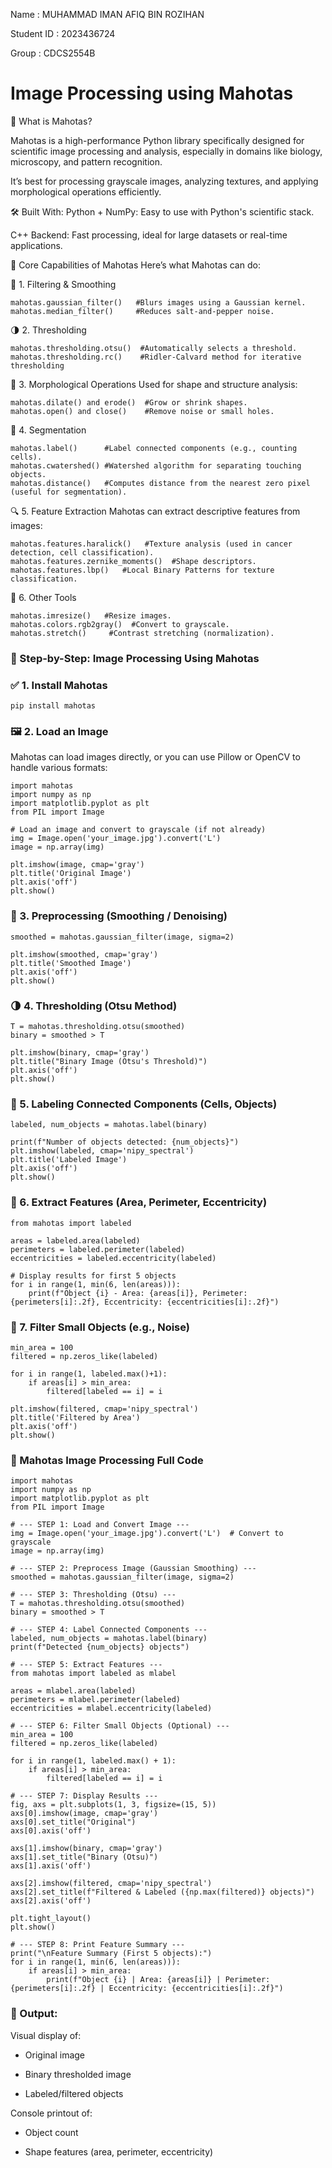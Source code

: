 Name : MUHAMMAD IMAN AFIQ BIN ROZIHAN

Student ID : 2023436724

Group : CDCS2554B

# Image Processing using Mahotas




🧪 What is Mahotas?



Mahotas is a high-performance Python library specifically designed for scientific image processing and analysis, especially in domains like biology, microscopy, and pattern recognition.

It’s best for processing grayscale images, analyzing textures, and applying morphological operations efficiently.

🛠️ Built With:
Python + NumPy: Easy to use with Python's scientific stack.

C++ Backend: Fast processing, ideal for large datasets or real-time applications.






🧰 Core Capabilities of Mahotas
Here’s what Mahotas can do:

🧹 1. Filtering & Smoothing

```
mahotas.gaussian_filter()   #Blurs images using a Gaussian kernel.
mahotas.median_filter()     #Reduces salt-and-pepper noise.
```


 
🌗 2. Thresholding

```
mahotas.thresholding.otsu()  #Automatically selects a threshold.
mahotas.thresholding.rc()    #Ridler-Calvard method for iterative thresholding
```




🔳 3. Morphological Operations
Used for shape and structure analysis:

```
mahotas.dilate() and erode()  #Grow or shrink shapes.
mahotas.open() and close()    #Remove noise or small holes.
```





🧬 4. Segmentation


```
mahotas.label()      #Label connected components (e.g., counting cells).
mahotas.cwatershed() #Watershed algorithm for separating touching objects.
mahotas.distance()   #Computes distance from the nearest zero pixel (useful for segmentation).
```





🔍 5. Feature Extraction
Mahotas can extract descriptive features from images:

```
mahotas.features.haralick()   #Texture analysis (used in cancer detection, cell classification).
mahotas.features.zernike_moments()  #Shape descriptors.
mahotas.features.lbp()   #Local Binary Patterns for texture classification.
```








🧪 6. Other Tools

```
mahotas.imresize()   #Resize images.
mahotas.colors.rgb2gray()  #Convert to grayscale.
mahotas.stretch()     #Contrast stretching (normalization).
```









### 🔧 Step-by-Step: Image Processing Using Mahotas




###  ✅ 1. Install Mahotas

```
pip install mahotas

```



###  🖼️ 2. Load an Image

Mahotas can load images directly, or you can use Pillow or OpenCV to handle various formats:

```
import mahotas
import numpy as np
import matplotlib.pyplot as plt
from PIL import Image

# Load an image and convert to grayscale (if not already)
img = Image.open('your_image.jpg').convert('L')
image = np.array(img)

plt.imshow(image, cmap='gray')
plt.title('Original Image')
plt.axis('off')
plt.show()
```



###  🧹 3. Preprocessing (Smoothing / Denoising)

```
smoothed = mahotas.gaussian_filter(image, sigma=2)

plt.imshow(smoothed, cmap='gray')
plt.title('Smoothed Image')
plt.axis('off')
plt.show()
```



###  🌗 4. Thresholding (Otsu Method)

```
T = mahotas.thresholding.otsu(smoothed)
binary = smoothed > T

plt.imshow(binary, cmap='gray')
plt.title("Binary Image (Otsu's Threshold)")
plt.axis('off')
plt.show()
```



###   🧱 5. Labeling Connected Components (Cells, Objects)

```
labeled, num_objects = mahotas.label(binary)

print(f"Number of objects detected: {num_objects}")
plt.imshow(labeled, cmap='nipy_spectral')
plt.title('Labeled Image')
plt.axis('off')
plt.show()
```




###  📏 6. Extract Features (Area, Perimeter, Eccentricity)

```
from mahotas import labeled

areas = labeled.area(labeled)
perimeters = labeled.perimeter(labeled)
eccentricities = labeled.eccentricity(labeled)

# Display results for first 5 objects
for i in range(1, min(6, len(areas))):
    print(f"Object {i} - Area: {areas[i]}, Perimeter: {perimeters[i]:.2f}, Eccentricity: {eccentricities[i]:.2f}")
```



###  🧼 7. Filter Small Objects (e.g., Noise)

```
min_area = 100
filtered = np.zeros_like(labeled)

for i in range(1, labeled.max()+1):
    if areas[i] > min_area:
        filtered[labeled == i] = i

plt.imshow(filtered, cmap='nipy_spectral')
plt.title('Filtered by Area')
plt.axis('off')
plt.show()
```




###   📄 Mahotas Image Processing Full Code

```
import mahotas
import numpy as np
import matplotlib.pyplot as plt
from PIL import Image

# --- STEP 1: Load and Convert Image ---
img = Image.open('your_image.jpg').convert('L')  # Convert to grayscale
image = np.array(img)

# --- STEP 2: Preprocess Image (Gaussian Smoothing) ---
smoothed = mahotas.gaussian_filter(image, sigma=2)

# --- STEP 3: Thresholding (Otsu) ---
T = mahotas.thresholding.otsu(smoothed)
binary = smoothed > T

# --- STEP 4: Label Connected Components ---
labeled, num_objects = mahotas.label(binary)
print(f"Detected {num_objects} objects")

# --- STEP 5: Extract Features ---
from mahotas import labeled as mlabel

areas = mlabel.area(labeled)
perimeters = mlabel.perimeter(labeled)
eccentricities = mlabel.eccentricity(labeled)

# --- STEP 6: Filter Small Objects (Optional) ---
min_area = 100
filtered = np.zeros_like(labeled)

for i in range(1, labeled.max() + 1):
    if areas[i] > min_area:
        filtered[labeled == i] = i

# --- STEP 7: Display Results ---
fig, axs = plt.subplots(1, 3, figsize=(15, 5))
axs[0].imshow(image, cmap='gray')
axs[0].set_title("Original")
axs[0].axis('off')

axs[1].imshow(binary, cmap='gray')
axs[1].set_title("Binary (Otsu)")
axs[1].axis('off')

axs[2].imshow(filtered, cmap='nipy_spectral')
axs[2].set_title(f"Filtered & Labeled ({np.max(filtered)} objects)")
axs[2].axis('off')

plt.tight_layout()
plt.show()

# --- STEP 8: Print Feature Summary ---
print("\nFeature Summary (First 5 objects):")
for i in range(1, min(6, len(areas))):
    if areas[i] > min_area:
        print(f"Object {i} | Area: {areas[i]} | Perimeter: {perimeters[i]:.2f} | Eccentricity: {eccentricities[i]:.2f}")
```



###  🧾 Output:

Visual display of:

- Original image

- Binary thresholded image

- Labeled/filtered objects

Console printout of:

- Object count

- Shape features (area, perimeter, eccentricity)


                      
